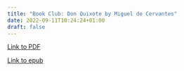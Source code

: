 ```yaml
---
title: "Book Club: Don Quixote by Miguel de Cervantes"
date: 2022-09-11T10:24:24+01:00
draft: false
---
```


[Link to PDF](/books/don_quixote.pdf)

[Link to epub](/books/don_quixote.epub)

